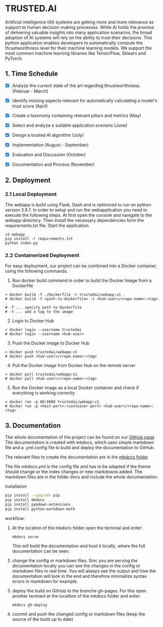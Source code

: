 
# TRUSTED.AI

Artificial intelligence (AI) systems are getting more and more relevance as support to human decision-making processes. While AI holds the promise of delivering valuable insights into many application scenarios, the broad adoption of AI systems will rely on the ability to trust their decisions. This python application enables developers to automatically compute the thrustworithness level for their machine learning models. We support the most common machine learning libraries like TensorFlow, Sklearn and PyTorch.

## 1. Time Schedule

- [x] Analyze the current state of the art regarding thrustworithniess. (Februar - March)
- [x] Identify missing aspects relevant for automatically calculating a model's trust score (April)
- [x] Create a taxonomy containing relevant pillars and metrics (May)
- [x] Select and analyze a suitable application scenario (June)
- [x] Design a trusted AI algorithm (July)
- [x] Implementation (August - September)
- [x] Evaluation and Discussion (October)
- [x] Documentation and Process (November)


## 2. Deployment
### 2.1 Local Deployment

The webapp is build using Flask, Dash and is optimized to run on python version 3.9.7.
In order to setup and run the webapplication you need to execute the following steps.
At first open the console and navigate to the webapp directory.
Then install the necessary dependencies form the requirements.txt file.
Start the application.

```
cd webapp
pip install -r requirements.txt
python index.py
```

### 2.2 Containerized Deployment
For easy deployment, our project can be combined into a Docker container, using the following commands.

1. Run docker build command in order to build the Docker Image from a Dockerfile
```
> docker build -f ./Dockerfile -t trustedai/webapp:v1 .
# docker build -f <path-to-dockerfile> -t <hub-user>/<repo-name>:<tag> .
# -f ... specify path to Dockerfile
# -t ... add a tag to the image
```

2. Login to Docker Hub
```
> docker login --username trustedai
# docker login --username <hub-user>
```

3. Push the Docker image to Docker Hub
```
> docker push trustedai/webapp:v1
# docker push <hub-user>/<repo-name>:<tag>
```

4. Pull the Docker image from Docker Hub on the remote server
```
> docker pull trustedai/webapp:v1
# docker pull <hub-user>/<repo-name>:<tag>
```

5. Run the Docker image as a local Docker container 
and check if everything is working correctly
```
> docker run -p 80:8080 trustedai/webapp:v1
# docker run -p <host-port>:<container-port> <hub-user>/<repo-name>:<tag>
```
      
## 3. Documentation 

The whole documentation of the project can be found on our [GitHub page](https://joelleupp.github.io/Trusted-AI/)
The documentation is created with mkdocs, which uses simple markdown file and a .yml config file to build and deploy the documentation to GitHub.

The relevant files to create the documentation are in the [mkdocs folder](https://github.com/JoelLeupp/Trusted-AI/tree/main/mkdocs)

The file mkdocs.yml is the config file and has to be adapted if the theme should change or the index changes or new markdowns added. 
The markdown files are in the folder docs and include the whole documentation.

installation

```sh
pip install --upgrade pip
pip install mkdocs
pip install pymdown-extensions
pip install python-markdown-math
```

workflow:

1.  At the location of the mkdocs folder open the terminal and enter:

        
        mkdocs serve
        

    This will build the documentation and host it locally, where the full documentation can be seen.

2.  change the config or markdown files. Sinc you are serving the documentation locally you can see the changes in the config or markdown files in real time.
You will always see the output and how the documentation will look in the end and therefore minimalize syntax errors in markdown for example. 

3.  deploy the build on GitHub to the branche gh-pages. For this open another termianl at the localtion of the mkdocs folder and enter:
        
        mkdocs gh-deploy
        
4. commit and push the changed config or markdown files (keep the source of the build up to date)
